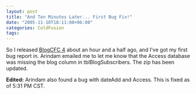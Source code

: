 ```yaml
---
layout: post
title: "And Ten Minutes Later... First Bug Fix!"
date: "2005-11-10T18:11:00+06:00"
categories: ColdFusion 
tags: 
---
```


So I released <a href="http://ray.camdenfamily.com/index.cfm/2005/11/10/BlogCFC-4-Released">BlogCFC  4</a> about an hour and a half ago, and I've got my first bug report in. Arindam emailed me to let me know that the Access database was missing the blog column in tblBlogSubscribers. The zip has been updated.

<b>Edited:</b> Arindam also found a bug with dateAdd and Access. This is fixed as of 5:31 PM CST.